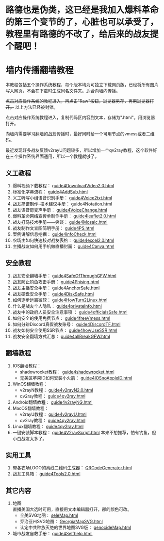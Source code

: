 # 路德也是伪类，这已经是我加入爆料革命的第三个变节的了，心脏也可以承受了，教程里有路德的不改了，给后来的战友提个醒吧！  
# 墙内传播翻墙教程  
本教程包括五个操作系统教程，每个版本均为可独立下载网页版，已经将所有图片写入网页，不会在下载时生成同名文件夹。适合向墙内传播。  

~~点击对应操作系统的教程进入，再点击"Raw"按钮，浏览器另存，再用浏览器打开。~~
以上方法已经被封锁。

点击对应操作系统教程进入，复制代码区内容到文本，存储为".html"。用浏览器打开。

向墙内需要学习翻墙的战友传播时，最好同时给一个可用节点的vmess或者二维码。  

最近发现好多战友反馈v2rayU问题较多，所以增加一个qv2ray教程，这个软件好在三个操作系统界面通用，所以一个教程就够了。

## 义工教程  
1. 爆料视频下载教程：  [guide4DownloadVideo2.0.html](guide4DownloadVideo2.0.html)  
1. 标准化字幕流程：  [guide4AddSub.html](guide4AddSub.html)  
1. 义工听写小组语音识别手册：  [guide4Voice2txt.html](guide4Voice2txt.html)  
1. 战友简谱制作-技术建议手册： [guide4Notation.html](guide4Notation.html)  
1. 战友语音房变声手册：  [guide4VoiceChange.html](guide4VoiceChange.html)  
1. 爆料革命网络宣传单制作手册：  [guide4leaflet2.0.html](guide4leaflet2.0.html)  
1. 战友打马技术手册——笑谈：  [guide4Mosaic.html](guide4Mosaic.html)  
1. 战友制作文宣图简明手册：  [guide4PS.html](guide4PS.html)  
1. 案例讲解信息挖掘：  [guide4infoCheck.html](guide4infoCheck.html)  
1. 农场主如何快速校对战友表格：  [guide4excel2.0.html](guide4excel2.0.html)  
1. 主播战友如何用手机做直播封面：  [guide4Canva.html](guide4Canva.html)  

## 安全教程  
1. 战友安全翻墙手册：  [guide4SafeOfThroughGFW.html](guide4SafeOfThroughGFW.html)  
1. 战友防止钓鱼攻击手册：  [guide4Phising.html](guide4Phising.html)  
1. 战友主播安全手册：  [guide4AnchorSafe.html](guide4AnchorSafe.html)  
1. 战友硬盘安全手册：  [guide4DiskSafe.html](guide4DiskSafe.html)  
1. 如何逐步远离微软：  [guide4HowTurn2Linux.html](guide4HowTurn2Linux.html)
1. 什么是战友个人隐私：  [guide4privateInfo.html](guide4privateInfo.html)  
1. 战友中的政府人员安全注意事项 ：  [guide4officialsSafe.html](guide4officialsSafe.html)  
1. 如何安全的使用免费节点：  [guide4freeVmess.html](guide4freeVmess.html)  
1. 如何分辨Discord真假战友账号：  [guide4DiscordTF.html](guide4DiscordTF.html)  
1. 战友如何安全使用SSR节点：  [guide4howUseSSR.html](guide4howUseSSR.html)  
1. 战友安全翻墙方式汇总：  [guide4allBreakGFW.html](guide4allBreakGFW.html)  


## 翻墙教程  
1. IOS翻墙教程：  
    - shadowrocket教程： [guide4shadowrocket.html](guide4shadowrocket.html)  
    - 无美区苹果ID如何安装小火箭：  [guide4IOSnoAppleID.html](guide4IOSnoAppleID.html)   
1. WinOS翻墙教程：  
    - v2rayN教程：  [guide4v2rayN2.0.html](guide4v2rayN2.0.html)  
    - qv2ray教程：  [guide4qv2ray.html](guide4qv2ray.html)  
1. Android翻墙教程：  [guide4v2rayNG.html](guide4v2rayNG.html)  
1. MacOS翻墙教程：  
    - v2rayU教程：  [guide4v2rayU.html](guide4v2rayU.html)
    - qv2ray教程：  [guide4qv2ray.html](guide4qv2ray.html)
1. Linux翻墙教程：  [guide4qv2ray.html](guide4qv2ray.html)  
1. 一键安装脚本教程：  [guide4V2rayScript.html](guide4V2rayScript.html)  本来不想推荐，怕有钓鱼，但小白战友太多了。  

## 实用工具  
1. 带各农场LOGO的离线二维码生成器：  [QRCodeGenerator.html](QRCodeGenerator.html)  
1. 战友工具箱：  [guide4Tools2.0.html](guide4Tools2.0.html)  

## 其它内容  
1. 地图  
直播美国大选时可用，直接用文本编辑器打开，郡的颜色可改。  
    - 全美SVG地图：  [seleMap.html](seleMap.html)  
    - 乔治亚州SVG地图：  [GeorgiaMapSVG.html](GeorgiaMapSVG.html)  
    - 认定中共种族灭绝的世界地图SVG版：  [genocideMap.html](genocideMap.html)  
1. 城市战友自救手册：  [guide4Selfhelp.html](guide4Selfhelp.html)  
